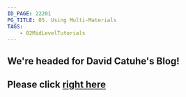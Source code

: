 ```yaml
---
ID_PAGE: 22201
PG_TITLE: 05. Using Multi-Materials
TAGS:
    - 02MidLevelTutorials
---
```

## We're headed for David Catuhe's Blog!

## Please click [right here](http://blogs.msdn.com/b/eternalcoding/archive/2013/07/10/babylon-js-using-multi-materials.aspx)
